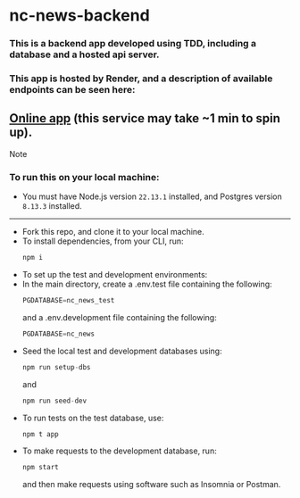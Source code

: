 # nc-news-backend
### This is a backend app developed using TDD, including a database and a hosted api server.

### This app is hosted by Render, and a description of available endpoints can be seen here: 
[Online app](https://news-api.onrender.com/api) (this service may take ~1 min to spin up). 
---

>[!NOTE]
>### To run this on your local machine:
>- You must have Node.js version `22.13.1` installed, and Postgres version `8.13.3` installed.
---
- Fork this repo, and clone it to your local machine.
- To install dependencies, from your CLI, run:<br>
   ```javascript
  npm i
   ```
- To set up the test and development environments:<br>
- In the main directory, create a .env.test file containing the following: <br>
  ```JavaScript
  PGDATABASE=nc_news_test
  ```
   and a .env.development file containing the following:<br>
  ```javascript
  PGDATABASE=nc_news
  ``` 
- Seed the local test and development databases using:<br>
   ```javascript
  npm run setup-dbs
   ```
   and
  ```javascript
  npm run seed-dev
  ```
- To run tests on the test database, use:<br>
   ```javascript
  npm t app
   ```
- To make requests to the development database, run:<br>
   ```javascript
   npm start
   ```
   and then make requests using software such as Insomnia or Postman.


